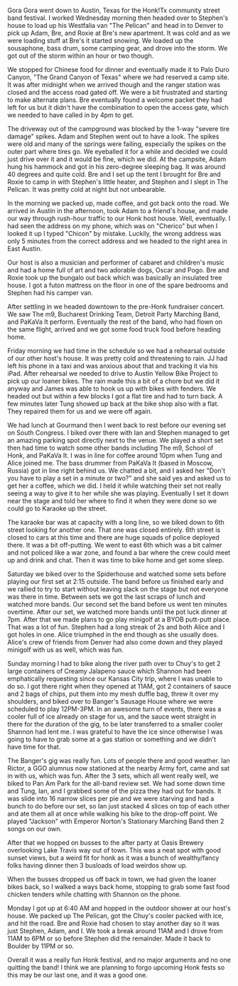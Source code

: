 Gora Gora went down to Austin, Texas for the Honk!Tx community street band festival. I worked Wednesday morning then headed over to Stephen's house to load up his Westfalia van "The Pelican" and head in to Denver to pick up Adam, Bre, and Roxie at Bre's new apartment. It was cold and as we were loading stuff at Bre's it started snowing. We loaded up the sousaphone, bass drum, some camping gear, and drove into the storm. We got out of the storm within an hour or two though.

We stopped for Chinese food for dinner and eventually made it to Palo Duro Canyon, "The Grand Canyon of Texas" where we had reserved a camp site. It was after midnight when we arrived though and the ranger station was closed and the access road gated off. We were a bit frustrated and starting to make alternate plans. Bre eventually found a welcome packet they had left for us but it didn't have the combination to open the access gate, which we needed to have called in by 4pm to get.

The driveway out of the campground was blocked by the 1-way "severe tire damage" spikes. Adam and Stephen went out to have a look. The spikes were old and many of the springs were failing, especially the spikes on the outer part where tires go. We eyeballed it for a while and decided we could just drive over it and it would be fine, which we did. At the campsite, Adam hung his hammock and got in his zero-degree sleeping bag. It was around 40 degrees and quite cold. Bre and I set up the tent I brought for Bre and Roxie to camp in with Stephen's little heater, and Stephen and I slept in The Pelican. It was pretty cold at night but not unbearable.

In the morning we packed up, made coffee, and got back onto the road. We arrived in Austin in the afternoon, took Adam to a friend's house, and made our way through rush-hour traffic to our Honk host house. Well, eventually. I had seen the address on my phone, which was on "Cherico" but when I looked it up I typed "Chicon" by mistake. Luckily, the wrong address was only 5 minutes from the correct address and we headed to the right area in East Austin.

Our host is also a musician and performer of cabaret and children's music and had a home full of art and two adorable dogs, Oscar and Pogo. Bre and Roxie took up the bungalo out back which was basically an insulated tree house. I got a futon mattress on the floor in one of the spare bedrooms and Stephen had his camper van.

After settling in we headed downtown to the pre-Honk fundraiser concert. We saw The m9, Bucharest Drinking Team, Detroit Party Marching Band, and PaKaVa It perform. Eventually the rest of the band, who had flown on the same flight, arrived and we got some food truck food before heading home.

Friday morning we had time in the schedule so we had a rehearsal outside of our other host's house. It was pretty cold and threatening to rain. JJ had left his phone in a taxi and was anxious about that and tracking it via his iPad. After rehearsal we needed to drive to Austin Yellow Bike Project to pick up our loaner bikes. The rain made this a bit of a chore but we did it anyway and James was able to hook us up with bikes with fenders. We headed out but within a few blocks I got a flat tire and had to turn back. A few minutes later Tung showed up back at the bike shop also with a flat. They repaired them for us and we were off again.

We had lunch at Gourmand then I went back to rest before our evening set on South Congress. I biked over there with Ian and Stephen managed to get an amazing parking spot directly next to the venue. We played a short set then had time to watch some other bands including The m9, School of Honk, and PaKaVa It. I was in line for coffee around 10pm when Tung and Alice joined me. The bass drummer from PaKaVa It (based in Moscow, Russia) got in line right behind us. We chatted a bit, and I asked her "Don't you have to play a set in a minute or two?" and she said yes and asked us to get her a coffee, which we did. I held it while watching their set not really seeing a way to give it to her while she was playing. Eventually I set it down near the stage and told her where to find it when they were done so we could go to Karaoke up the street.

The karaoke bar was at capacity with a long line, so we biked down to 6th street looking for another one. That one was closed entirely. 6th street is closed to cars at this time and there are huge squads of police deployed there. It was a bit off-putting. We went to east 6th which was a bit calmer and not policed like a war zone, and found a bar where the crew could meet up and drink and chat. Then it was time to bike home and get some sleep.

Saturday we biked over to the Spiderhouse and watched some sets before playing our first set at 2:15 outside. The band before us finished early and we rallied to try to start without leaving slack on the stage but not everyone was there in time. Between sets we got the last scraps of lunch and watched more bands. Our second set the band before us went ten minutes overtime. After our set, we watched more bands until the pot luck dinner at 7pm. After that we made plans to go play minigolf at a BYOB putt-putt place. That was a lot of fun. Stephen had a long streak of 2s and both Alice and I got holes in one. Alice triumphed in the end though as she usually does. Alice's crew of friends from Denver had also come down and they played minigolf with us as well, which was fun.

Sunday morning I had to bike along the river path over to Chuy's to get 2 large containers of Creamy Jalapeno sauce which Shannon had been emphatically requesting since our Kansas City trip, where I was unable to do so. I got there right when they opened at 11AM, got 2 containers of sauce and 2 bags of chips, put them into my mesh duffle bag, threw it over my shoulders, and biked over to Banger's Sausage House where we were scheduled to play 12PM-3PM. In an awesome turn of events, there was a cooler full of ice already on stage for us, and the sauce went straight in there for the duration of the gig, to be later transferred to a smaller cooler Shannon had lent me. I was grateful to have the ice since otherwise I was going to have to grab some at a gas station or something and we didn't have time for that.

The Banger's gig was really fun. Lots of people there and good weather. Ian Rictor, a GGO alumnus now stationed at the nearby Army fort, came and sat in with us, which was fun. After the 3 sets, which all went really well, we biked to Pan Am Park for the all-band review set. We had some down time and Tung, Ian, and I grabbed some of the pizza they had out for bands. It was slide into 16 narrow slices per pie and we were starving and had a bunch to do before our set, so Ian just stacked 4 slices on top of each other and ate them all at once while walking his bike to the drop-off point. We played "Jackson" with Emperor Norton's Stationary Marching Band then 2 songs on our own.

After that we hopped on busses to the after party at Oasis Brewery overlooking Lake Travis way out of town. This was a neat spot with good sunset views, but a weird fit for honk as it was a bunch of wealthy/fancy folks having dinner then 3 busloads of load weirdos show up.

When the busses dropped us off back in town, we had given the loaner bikes back, so I walked a ways back home, stopping to grab some fast food chicken tenders while chatting with Shannon on the phone.

Monday I got up at 6:40 AM and hopped in the outdoor shower at our host's house. We packed up The Pelican, got the Chuy's cooler packed with ice, and hit the road. Bre and Roxie had chosen to stay another day so it was just Stephen, Adam, and I. We took a break around 11AM and I drove from 11AM to 6PM or so before Stephen did the remainder. Made it back to Boulder by 11PM or so.

Overall it was a really fun Honk festival, and no major arguments and no one quitting the band! I think we are planning to forgo upcoming Honk fests so this may be our last one, and it was a good one.

<flickrshow href="https://www.flickr.com/photos/focusaurus/albums/72157666564918096"></flickrshow>
